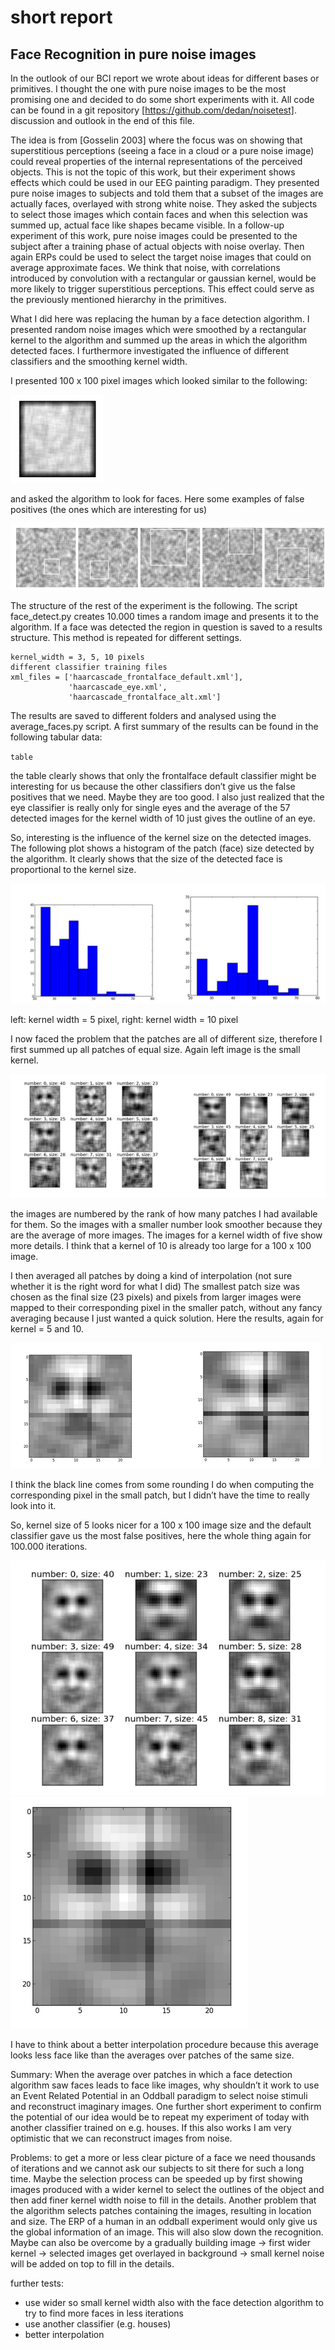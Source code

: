 # short report

## Face Recognition in pure noise images

In the outlook of our BCI report we wrote about ideas for different bases or primitives. I thought the one with pure noise images to be the most promising one and decided to do some short experiments with it. All code can be found in a git repository [https://github.com/dedan/noisetest]. discussion and outlook in the end of this file.

The idea is from [Gosselin 2003] where the focus was on showing that superstitious perceptions (seeing a face in a cloud or a pure noise image) could reveal properties of the internal representations of the perceived objects. This is not the topic of this work, but their experiment shows effects which could be used in our EEG painting paradigm. They presented pure noise images to subjects and told them that a subset of the images are actually faces, overlayed with strong white noise. They asked the subjects to select those images which contain faces and when this selection was summed up, actual face like shapes became visible. In a follow-up experiment of this work, pure noise images could be presented to the subject after a training phase of actual objects with noise overlay. Then again ERPs could be used to select the target noise images that could on average approximate faces. We think that noise, with correlations introduced by convolution with a rectangular or gaussian kernel, would be more likely to trigger superstitious perceptions. This effect could serve as the previously mentioned hierarchy in the primitives.

What I did here was replacing the human by a face detection algorithm. I presented random noise images which were smoothed by a rectangular kernel to the algorithm and summed up the areas in which the algorithm detected faces. I furthermore investigated the influence of different classifiers and the smoothing kernel width.

I presented 100 x 100 pixel images which looked similar to the following:

![](imgs/img1.png)

and asked the algorithm to look for faces. Here some examples of false positives (the ones which are interesting for us)

![](imgs/img2.png)

The structure of the rest of the experiment is the following. The script face_detect.py creates 10.000 times a random image and presents it to the algorithm. If a face was detected the region in question is saved to a results structure. This method is repeated for different settings.

    kernel_width = 3, 5, 10 pixels
    different classifier training files
    xml_files = ['haarcascade_frontalface_default.xml'],
                 'haarcascade_eye.xml',
                 'haarcascade_frontalface_alt.xml']

The results are saved to different folders and analysed using the average_faces.py script. A first summary of the results can be found in the following tabular data:

`table`

the table clearly shows that only the frontalface default classifier might be interesting for us because the other classifiers don’t give us the false positives that we need. Maybe they are too good. I also just realized that the eye classifier is really only for single eyes and the average of the 57 detected images for the kernel width of 10 just gives the outline of an eye.

So, interesting is the influence of the kernel size on the detected images. The following plot shows a histogram of the patch (face) size detected by the algorithm. It clearly shows that the size of the detected face is proportional to the kernel size.

![](imgs/img3.png)

left: kernel width = 5 pixel, right: kernel width = 10 pixel

I now faced the problem that the patches are all of different size, therefore I first summed up all patches of equal size. Again left image is the small kernel.

![](imgs/img4.png)

the images are numbered by the rank of how many patches I had available for them. So the images with a smaller number look smoother because they are the average of more images. The images for a kernel width of five show more details. I think that a kernel of 10 is already too large for a 100 x 100 image.

I then averaged all patches by doing a kind of interpolation (not sure whether it is the right word for what I did) The smallest patch size was chosen as the final size (23 pixels) and pixels from larger images were mapped to their corresponding pixel in the smaller patch, without any fancy averaging because I just wanted a quick solution. Here the results, again for kernel = 5 and 10.

![](imgs/img5.png)

I think the black line comes from some rounding I do when computing the corresponding pixel in the small patch, but I didn’t have the time to really look into it.

So, kernel size of 5 looks nicer for a 100 x 100 image size and the default classifier gave us the most false positives, here the whole thing again for 100.000 iterations.

![](imgs/img6.png)
![](imgs/img7.png)

I have to think about a better interpolation procedure because this average looks less face like than the averages over patches of the same size.

Summary: When the average over patches in which a face detection algorithm saw faces leads to face like images, why shouldn’t it work to use an Event Related Potential in an Oddball paradigm to select noise stimuli and reconstruct imaginary images. One further short experiment to confirm the potential of our idea would be to repeat my experiment of today with another classifier trained on e.g. houses. If this also works I am very optimistic that we can reconstruct images from noise.

Problems: to get a more or less clear picture of a face we need thousands of iterations and we cannot ask our subjects to sit there for such a long time. Maybe the selection process can be speeded up by first showing images produced with a wider kernel to select the outlines of the object and then add finer kernel width noise to fill in the details.
Another problem that the algorithm selects patches containing the images, resulting in location and size. The ERP of a human in an oddball experiment would only give us the global information of an image. This will also slow down the recognition. Maybe can also be overcome by a gradually building image -> first wider kernel -> selected images get overlayed in background -> small kernel noise will be added on top to fill in the details.

further tests:

* use wider so small kernel width also with the face detection algorithm to try to find more faces in less iterations
* use another classifier (e.g. houses)
* better interpolation

